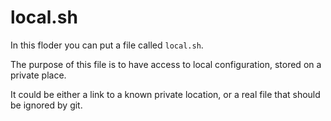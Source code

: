 # local.sh

In this floder you can put a file called `local.sh`.

The purpose of this file is to have access to local configuration, stored on a private place.

It could be either a link to a known private location, or a real file that should be ignored by git.

